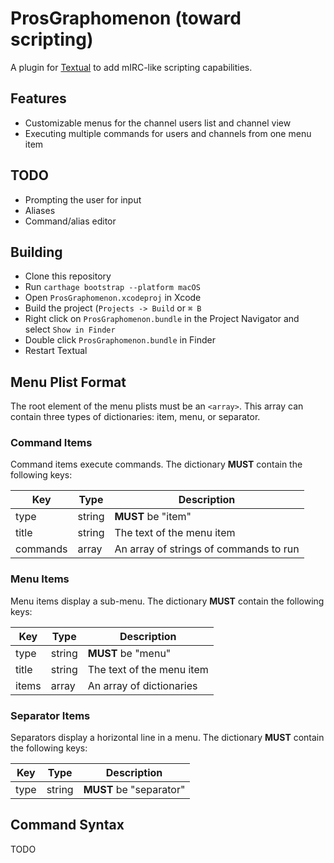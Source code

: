 # ProsGraphomenon (toward scripting)

A plugin for [Textual](https://www.codeux.com/textual/) to add mIRC-like scripting capabilities.

## Features

* Customizable menus for the channel users list and channel view
* Executing multiple commands for users and channels from one menu item

## TODO

* Prompting the user for input
* Aliases
* Command/alias editor

## Building

* Clone this repository
* Run `carthage bootstrap --platform macOS`
* Open `ProsGraphomenon.xcodeproj` in Xcode
* Build the project (`Projects -> Build` or `⌘ B`
* Right click on `ProsGraphomenon.bundle` in the Project Navigator and select `Show in Finder`
* Double click `ProsGraphomenon.bundle` in Finder
* Restart Textual

## Menu Plist Format

The root element of the menu plists must be an `<array>`. This array can contain three types of dictionaries: item, menu, or separator.

### Command Items

Command items execute commands. The dictionary **MUST** contain the following keys:

| Key      | Type     | Description                            |
| ---------|----------|----------------------------------------|
| type     | string   | **MUST** be "item"                     |
| title    | string   | The text of the menu item              |
| commands | array    | An array of strings of commands to run |

### Menu Items

Menu items display a sub-menu. The dictionary **MUST** contain the following keys:

| Key      | Type     | Description                            |
| ---------|----------|----------------------------------------|
| type     | string   | **MUST** be "menu"                     |
| title    | string   | The text of the menu item              |
| items    | array    | An array of dictionaries               |

### Separator Items

Separators display a horizontal line in a menu. The dictionary **MUST** contain the following keys:

| Key      | Type     | Description                            |
| ---------|----------|----------------------------------------|
| type     | string   | **MUST** be "separator"                |

## Command Syntax

TODO
